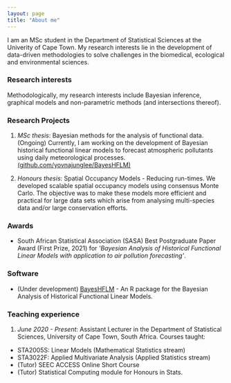 ```yaml
---
layout: page
title: "About me"
---
```



I am an MSc student in the Department of Statistical Sciences at the Univerity of Cape Town. My research interests lie in the development of data-driven methodologies to solve challenges in the biomedical, ecological and environmental sciences. 


### Research interests

Methodologically, my research interests include Bayesian inference, graphical models and non-parametric methods (and intersections thereof). 


### Research Projects

1. *MSc thesis*: Bayesian methods for the analysis of functional data. (Ongoing)
Currently, I am working on the development of Bayesian historical functional linear models to forecast atmospheric pollutants using daily meteorological processes. [(github.com/yovnajunglee/BayesHFLM)](https://github.com/yovnajunglee/BayesHFLM)


2. *Honours thesis*: Spatial Occupancy Models - Reducing run-times.
We developed scalable spatial occupancy models using consensus Monte Carlo. The objective was to make these models more efficient and practical for large data sets which arise from analysing multi-species data and/or large conservation efforts. 

### Awards

+ South African Statistical Association (SASA) Best Postgraduate Paper Award (First Prize, 2021) for *'Bayesian Analysis of Historical Functional Linear Models with application to air pollution forecasting'*. 


### Software

+ (Under development) [BayesHFLM](https://github.com/yovnajunglee/BayesHFLM) - An R package for the Bayesian Analysis of Historical Functional Linear Models. 

### Teaching experience

1. *June 2020 - Present*: Assistant Lecturer in the Department of Statistical Sciences, University of Cape Town, South Africa. Courses taught:
  * STA2005S: Linear Models (Mathematical Statistics stream)
  * STA3022F: Applied Multivariate Analysis (Applied Statistics stream)
  * (Tutor) SEEC ACCESS Online Short Course
  * (Tutor) Statistical Computing module for Honours in Stats. 


